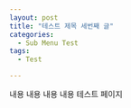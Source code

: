 ```yaml
---
layout: post
title: "테스트 제목 세번째 글"
categories:
  - Sub Menu Test
tags:
  - Test

---
```


내용 내용 내용 내용 테스트 페이지
